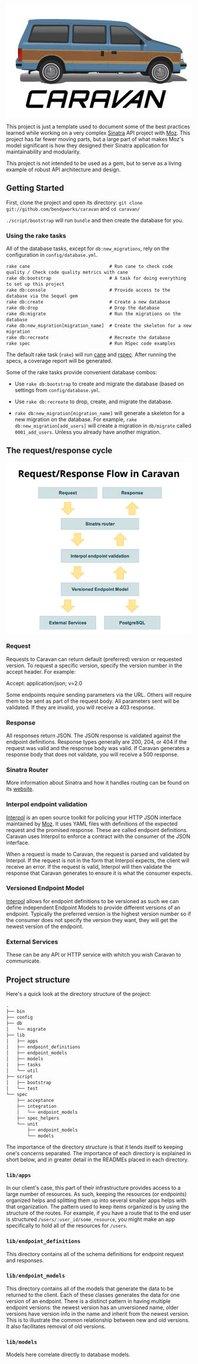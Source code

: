 ![Caravan](caravan_logo.png)

This project is just a template used to document some of the best practices
learned while working on a very complex [Sinatra][sinatra] API project with
[Moz][].  This project has far fewer moving parts, but a large part of
what makes Moz's model significant is how they designed their Sinatra
application for maintainability and modularity.

This project is not intended to be used as a gem, but to serve as a living
example of robust API architecture and design.

## Getting Started

First, clone the project and open its directory: `git clone
git://github.com/bendyworks/caravan` and `cd caravan/`

`./script/bootstrap` will run `bundle` and then create the database for you.

### Using the rake tasks

All of the database tasks, except for `db:new_migrations`, rely on the
configuration in `config/database.yml`.

    rake cane                              # Run cane to check code quality / Check code quality metrics with cane
    rake db:bootstrap                      # A task for doing everything to set up this project
    rake db:console                        # Provide access to the database via the Sequel gem
    rake db:create                         # Create a new database
    rake db:drop                           # Drop the database
    rake db:migrate                        # Run the migrations on the database
    rake db:new_migration[migration_name]  # Create the skeleton for a new migration
    rake db:recreate                       # Recreate the database
    rake spec                              # Run RSpec code examples

The default rake task (`rake`) will run [cane](https://github.com/square/cane)
and [rspec](https://github.com/rspec/rspec).  After running the specs, a
coverage report will be generated.

Some of the rake tasks provide convenient database combos:

* Use `rake db:bootstrap` to create and migrate the database (based on
  settings from `config/database.yml`.

* Use `rake db:recreate` to drop, create, and migrate the database.

* `rake db:new_migration[migration_name]` will generate a skeleton for a new
  migration on the database. For example, `rake db:new_migration[add_users]`
  will create a migration in `db/migrate` called `0001_add_users`. Unless you
  already have another migration.

## The request/response cycle

![Flow graph](caravan_diagram.png)

### Request

Requests to Caravan can return default (preferred) version or
 requested version. To request a specific version, specify the version
 number in the accept header. For example:

  Accept: application/json; v=2.0

Some endpoints require sending parameters via the URL. Others will require
 them to be sent as part of the request body. All parameters sent will be
 validated. If they are invalid, you will receive a 403 response.

### Response

All responses return JSON. The JSON response is validated against the
 endpoint definitions. Response types generally are 200, 204, or 404
 if the request was valid and the response body was valid. If Caravan
 generates a response body that does not validate, you will receive
 a 500 response.

### Sinatra Router

More information about Sinatra and how it handles routing can be found on its
[website][sinatra].

### Interpol endpoint validation

[Interpol][] is an open source toolkit for policing your HTTP JSON interface
maintained by [Moz][]. It uses YAML files with definitions of the expected
request and the promised response. These are called endpoint definitions.
Caravan uses Interpol to enforce a contract with the consumer of the JSON
interface.

When a request is made to Caravan, the request is parsed and validated by
Interpol. If the request is not in the form that Interpol expects, the
client will receive an error. If the request is valid, Interpol will then
validate the response that Caravan generates to ensure it is what the consumer
expects.

### Versioned Endpoint Model

[Interpol][] allows for endpoint definitions to be versioned as such we can
define independent Endpoint Models to provide different versions of an
endpoint. Typically the preferred version is the highest version number so if
the consumer does not specify the version they want, they will get the newest
version of the endpoint.

### External Services

These can be any API or HTTP service with whitch you wish Caravan to communicate.

## Project structure

Here's a quick look at the directory structure of the project:

    .
    ├── bin
    ├── config
    ├── db
    │   └── migrate
    ├── lib
    │   ├── apps
    │   ├── endpoint_definitions
    │   ├── endpoint_models
    │   ├── models
    │   ├── tasks
    │   └── util
    ├── script
    │   ├── bootstrap
    │   └── test
    └── spec
        ├── acceptance
        ├── integration
        │   └── endpoint_models
        ├── spec_helpers
        └── unit
            ├── endpoint_models
            └── models


The importance of the directory structure is that it lends itself to keeping
one's concerns separated. The importance of each directory is explained in
short below, and in greater detail in the READMEs placed in each directory.

### `lib/apps`

In our client's case, this part of their infrastructure provides access to a
large number of resources. As such, keeping the resources (or endpoints)
organized helps and splitting them up into several smaller apps helps with
that organization. The pattern used to keep items organized is by using the
structure of the routes. For example, if you have a route that to the end user
is structured `/users/:user_id/some_resource`, you might make an app
specifically to hold all of the resources for `/users`.

### `lib/endpoint_definitions`

This directory contains all of the schema definitions for endpoint request and
responses.

### `lib/endpoint_models`

This directory contains all of the models that generate the data to be returned
to the client. Each of these classes generates the data for one version of an
endpoint. There is a distinct pattern in having multiple endpoint versions: the
 newest version has an unversioned name, older versions have version info in the
 name and inherit from the newest version. This is to illustrate the common
 relationship between new and old versions. It also facilitates removal of old
 versions.

### `lib/models`

Models here correlate directly to database models.

[sinatra]: http://sinatrarb.com/
[Moz]: http://moz.com/
[Interpol]: https://github.com/seomoz/interpol
